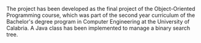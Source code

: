 The project has been developed as the final project of the Object-Oriented Programming course, which was part of the second year curriculum of the Bachelor's degree program in Computer Engineering at the University of Calabria. A Java class has been implemented to manage a binary search tree.
